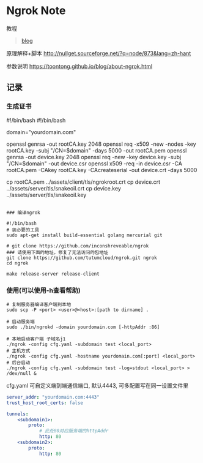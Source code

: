 Ngrok Note
==========

教程

> [blog](https://imququ.com/post/self-hosted-ngrokd.html)

原理解释+脚本
http://nullget.sourceforge.net/?q=node/873&lang=zh-hant


参数说明
https://toontong.github.io/blog/about-ngrok.html

记录
----

### 生成证书

#!/bin/bash
#!/bin/bash

domain="yourdomain.com"

openssl genrsa -out rootCA.key 2048
openssl req -x509 -new -nodes -key rootCA.key -subj "/CN=$domain" -days 5000 -out rootCA.pem
openssl genrsa -out device.key 2048
openssl req -new -key device.key -subj "/CN=$domain" -out device.csr
openssl x509 -req -in device.csr -CA rootCA.pem -CAkey rootCA.key -CAcreateserial -out device.crt -days 5000

cp rootCA.pem ../assets/client/tls/ngrokroot.crt
cp device.crt ../assets/server/tls/snakeoil.crt
cp device.key ../assets/server/tls/snakeoil.key
```

### 编译ngrok

#!/bin/bash
# 装必要的工具
sudo apt-get install build-essential golang mercurial git

# git clone https://github.com/inconshreveable/ngrok
### 请使用下面的地址，修复了无法访问的包地址
git clone https://github.com/tutumcloud/ngrok.git ngrok
cd ngrok

make release-server release-client
```

### 使用(可以使用-h查看帮助)

``` shell
# 复制服务器编译客户端到本地
sudo scp -P <port> <user>@<host>:[path to dirname] .

# 启动服务端
sudo ./bin/ngrokd -domain yourdomain.com [-httpAddr :86]

# 本地启动客户端 子域名j1
./ngrok -config cfg.yaml -subdomain test <local_port>
# 主机方式
./ngrok -config cfg.yaml -hostname yourdomain.com[:port] <local_port>
# 后台启动
./ngrok -config cfg.yaml -subdomain test -log=stdout <local_port> > /dev/null &
```

cfg.yaml 可自定义端到端通信端口, 默认4443, 可多配置写在同一设置文件里

``` yaml
server_addr: "yourdomain.com:4443"
trust_host_root_certs: false

tunnels:
    <subdomain1>:
        proto:
            # 此处80对应服务端的httpAddr
            http: 80
    <subdomain2>:
        proto:
            http: 80
```
